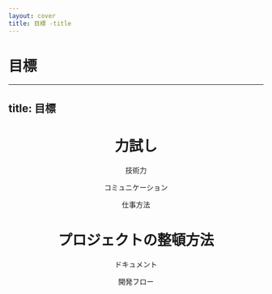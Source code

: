 ```yaml
---
layout: cover
title: 目標 -title
---
```


# 目標

---
title: 目標
---

<Header category="目標" />
<div class="mt-30 flex justify-around items-center">
    <div>
        <h1 v-click="1">力試し</h1>
        <div class="ml-5">
            <p class="text-2xl" v-click="3">技術力</p>
            <p class="text-2xl" v-click="4">コミュニケーション</p>
            <p class="text-2xl" v-click="5">仕事方法</p>
        </div>
    </div>
    <div>
        <h1 v-click="2">プロジェクトの整頓方法</h1>
        <div class="ml-5">
            <p  class="text-2xl" v-click="6">ドキュメント</p>
            <p  class="text-2xl" v-click="7">開発フロー</p>
            <p  class="text-2xl">　</p>
        </div>
    </div>
</div>

<style>
.slidev-vclick-target {
  transition: all 800ms ease;
}
</style>


